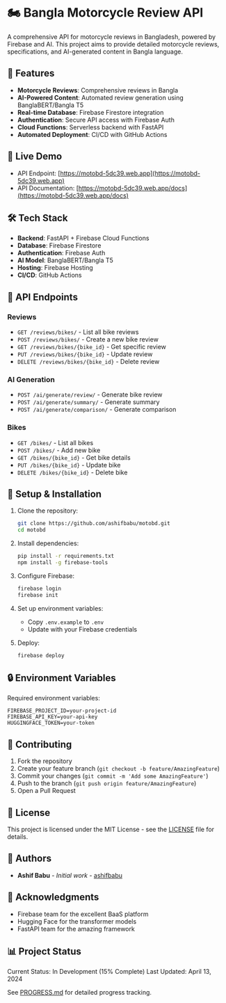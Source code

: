 # 🏍️ Bangla Motorcycle Review API

A comprehensive API for motorcycle reviews in Bangladesh, powered by Firebase and AI. This project aims to provide detailed motorcycle reviews, specifications, and AI-generated content in Bangla language.

## 🌟 Features

- **Motorcycle Reviews**: Comprehensive reviews in Bangla
- **AI-Powered Content**: Automated review generation using BanglaBERT/Bangla T5
- **Real-time Database**: Firebase Firestore integration
- **Authentication**: Secure API access with Firebase Auth
- **Cloud Functions**: Serverless backend with FastAPI
- **Automated Deployment**: CI/CD with GitHub Actions

## 🚀 Live Demo

- API Endpoint: [https://motobd-5dc39.web.app](https://motobd-5dc39.web.app)
- API Documentation: [https://motobd-5dc39.web.app/docs](https://motobd-5dc39.web.app/docs)

## 🛠️ Tech Stack

- **Backend**: FastAPI + Firebase Cloud Functions
- **Database**: Firebase Firestore
- **Authentication**: Firebase Auth
- **AI Model**: BanglaBERT/Bangla T5
- **Hosting**: Firebase Hosting
- **CI/CD**: GitHub Actions

## 📝 API Endpoints

### Reviews
- `GET /reviews/bikes/` - List all bike reviews
- `POST /reviews/bikes/` - Create a new bike review
- `GET /reviews/bikes/{bike_id}` - Get specific review
- `PUT /reviews/bikes/{bike_id}` - Update review
- `DELETE /reviews/bikes/{bike_id}` - Delete review

### AI Generation
- `POST /ai/generate/review/` - Generate bike review
- `POST /ai/generate/summary/` - Generate summary
- `POST /ai/generate/comparison/` - Generate comparison

### Bikes
- `GET /bikes/` - List all bikes
- `POST /bikes/` - Add new bike
- `GET /bikes/{bike_id}` - Get bike details
- `PUT /bikes/{bike_id}` - Update bike
- `DELETE /bikes/{bike_id}` - Delete bike

## 🔧 Setup & Installation

1. Clone the repository:
   ```bash
   git clone https://github.com/ashifbabu/motobd.git
   cd motobd
   ```

2. Install dependencies:
   ```bash
   pip install -r requirements.txt
   npm install -g firebase-tools
   ```

3. Configure Firebase:
   ```bash
   firebase login
   firebase init
   ```

4. Set up environment variables:
   - Copy `.env.example` to `.env`
   - Update with your Firebase credentials

5. Deploy:
   ```bash
   firebase deploy
   ```

## 🔒 Environment Variables

Required environment variables:

```env
FIREBASE_PROJECT_ID=your-project-id
FIREBASE_API_KEY=your-api-key
HUGGINGFACE_TOKEN=your-token
```

## 🤝 Contributing

1. Fork the repository
2. Create your feature branch (`git checkout -b feature/AmazingFeature`)
3. Commit your changes (`git commit -m 'Add some AmazingFeature'`)
4. Push to the branch (`git push origin feature/AmazingFeature`)
5. Open a Pull Request

## 📄 License

This project is licensed under the MIT License - see the [LICENSE](LICENSE) file for details.

## 👥 Authors

- **Ashif Babu** - *Initial work* - [ashifbabu](https://github.com/ashifbabu)

## 🙏 Acknowledgments

- Firebase team for the excellent BaaS platform
- Hugging Face for the transformer models
- FastAPI team for the amazing framework

## 📊 Project Status

Current Status: In Development (15% Complete)
Last Updated: April 13, 2024

See [PROGRESS.md](PROGRESS.md) for detailed progress tracking. 
